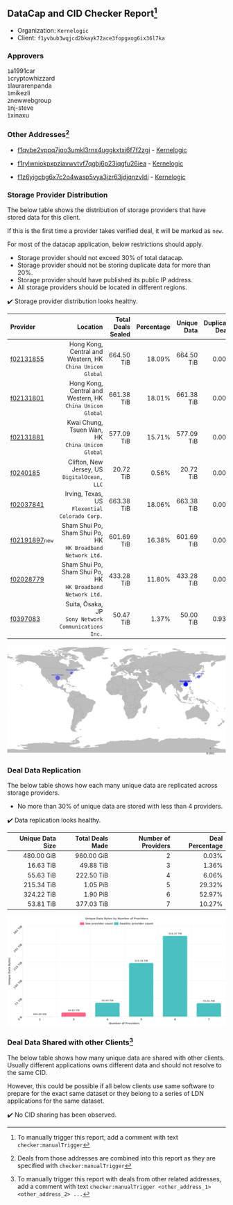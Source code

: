 ## DataCap and CID Checker Report[^1]
 - Organization: `Kernelogic`
 - Client: `f1yvbub3wqjcd2bkayk72ace3fopgxog6ix36l7ka`
### Approvers
`1`a1991car<br/>`1`cryptowhizzard<br/>`1`laurarenpanda<br/>`1`mikezli<br/>`2`newwebgroup<br/>`1`nj-steve<br/>`1`xinaxu

### Other Addresses[^2]
 - [f1qvbe2vppq7jqo3umkl3rnx4uggkxtxi6f7f2zgi](https://filfox.info/en/address/f1qvbe2vppq7jqo3umkl3rnx4uggkxtxi6f7f2zgi) - [Kernelogic](https://github.com/filecoin-project/filecoin-plus-large-datasets/issues/1637)

 - [f1rylwniokpxpziavwvtvf7qgbj6p23iqgfu26iea](https://filfox.info/en/address/f1rylwniokpxpziavwvtvf7qgbj6p23iqgfu26iea) - [Kernelogic](https://github.com/filecoin-project/filecoin-plus-large-datasets/issues/1638)

 - [f1z6yigcbg6x7c2o4wasp5vya3jzr63jdjqnzvldi](https://filfox.info/en/address/f1z6yigcbg6x7c2o4wasp5vya3jzr63jdjqnzvldi) - [Kernelogic](https://github.com/filecoin-project/filecoin-plus-large-datasets/issues/1640)

### Storage Provider Distribution
The below table shows the distribution of storage providers that have stored data for this client.

If this is the first time a provider takes verified deal, it will be marked as `new`.

For most of the datacap application, below restrictions should apply.
 - Storage provider should not exceed 30% of total datacap.
 - Storage provider should not be storing duplicate data for more than 20%.
 - Storage provider should have published its public IP address.
 - All storage providers should be located in different regions.

✔️ Storage provider distribution looks healthy.

| Provider                                                    |                                                       Location | Total Deals Sealed | Percentage | Unique Data | Duplicate Deals |
| :---------------------------------------------------------- | -------------------------------------------------------------: | -----------------: | ---------: | ----------: | --------------: |
| [f02131855](https://filfox.info/en/address/f02131855)       |   Hong Kong, Central and Western, HK<br/>`China Unicom Global` |         664.50 TiB |     18.09% |  664.50 TiB |           0.00% |
| [f02131801](https://filfox.info/en/address/f02131801)       |   Hong Kong, Central and Western, HK<br/>`China Unicom Global` |         661.38 TiB |     18.01% |  661.38 TiB |           0.00% |
| [f02131881](https://filfox.info/en/address/f02131881)       |            Kwai Chung, Tsuen Wan, HK<br/>`China Unicom Global` |         577.09 TiB |     15.71% |  577.09 TiB |           0.00% |
| [f0240185](https://filfox.info/en/address/f0240185)         |                Clifton, New Jersey, US<br/>`DigitalOcean, LLC` |          20.72 TiB |      0.56% |   20.72 TiB |           0.00% |
| [f02037841](https://filfox.info/en/address/f02037841)       |              Irving, Texas, US<br/>`Flexential Colorado Corp.` |         663.38 TiB |     18.06% |  663.38 TiB |           0.00% |
| [f02191897](https://filfox.info/en/address/f02191897)`new`  | Sham Shui Po, Sham Shui Po, HK<br/>`HK Broadband Network Ltd.` |         601.69 TiB |     16.38% |  601.69 TiB |           0.00% |
| [f02028779](https://filfox.info/en/address/f02028779)       | Sham Shui Po, Sham Shui Po, HK<br/>`HK Broadband Network Ltd.` |         433.28 TiB |     11.80% |  433.28 TiB |           0.00% |
| [f0397083](https://filfox.info/en/address/f0397083)         |        Suita, Ōsaka, JP<br/>`Sony Network Communications Inc.` |          50.47 TiB |      1.37% |   50.00 TiB |           0.93% |

<img src="https://raw.githubusercontent.com/data-preservation-programs/filplus-checker-assets/main/filecoin-project/filecoin-plus-large-datasets/issues/1639/1689238069141.png"/>

### Deal Data Replication
The below table shows how each many unique data are replicated across storage providers.

- No more than 30% of unique data are stored with less than 4 providers.

✔️ Data replication looks healthy.

| Unique Data Size | Total Deals Made | Number of Providers | Deal Percentage |
| ---------------: | ---------------: | ------------------: | --------------: |
|       480.00 GiB |       960.00 GiB |                   2 |           0.03% |
|        16.63 TiB |        49.88 TiB |                   3 |           1.36% |
|        55.63 TiB |       222.50 TiB |                   4 |           6.06% |
|       215.34 TiB |         1.05 PiB |                   5 |          29.32% |
|       324.22 TiB |         1.90 PiB |                   6 |          52.97% |
|        53.81 TiB |       377.03 TiB |                   7 |          10.27% |

<img src="https://raw.githubusercontent.com/data-preservation-programs/filplus-checker-assets/main/filecoin-project/filecoin-plus-large-datasets/issues/1639/1689238069972.png"/>

### Deal Data Shared with other Clients[^3]
The below table shows how many unique data are shared with other clients.
Usually different applications owns different data and should not resolve to the same CID.

However, this could be possible if all below clients use same software to prepare for the exact same dataset or they belong to a series of LDN applications for the same dataset.

✔️ No CID sharing has been observed.

[^1]: To manually trigger this report, add a comment with text `checker:manualTrigger`

[^2]: Deals from those addresses are combined into this report as they are specified with `checker:manualTrigger`

[^3]: To manually trigger this report with deals from other related addresses, add a comment with text `checker:manualTrigger <other_address_1> <other_address_2> ...`
